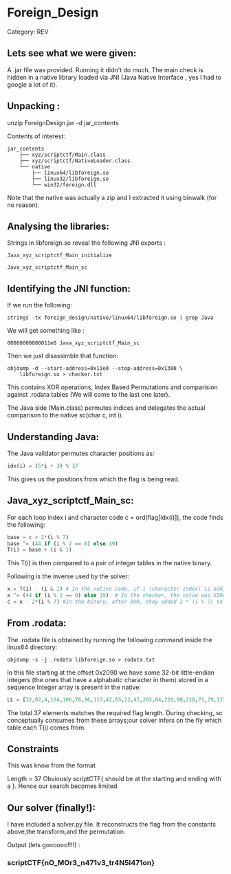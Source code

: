 # Foreign_Design

Category: REV

## Lets see what we were given:

A .jar file was provided. Running it didn't do much.
The main check is hidden in a native library loaded via JNI (Java Native Interface , yes I had to google a lot of it).

## Unpacking :
unzip ForeignDesign.jar -d jar_contents

Contents of interest:
```text
jar_contents
    ├── xyz/scriptctf/Main.class
    ├── xyz/scriptctf/NativeLoader.class
    └── native
        ├── linux64/libforeign.so
        ├── linux32/libforeign.so
        └── win32/foreign.dll
```
Note that the native was actually a zip and I extracted it using binwalk (for no reason).

## Analysing the libraries:

Strings in libforeign.so reveal the following JNI exports :
```text
Java_xyz_scriptctf_Main_initialize

Java_xyz_scriptctf_Main_sc 
```
## Identifying the JNI function:
If we run the following: 
```shell
strings -tx foreign_design/native/linux64/libforeign.so | grep Java
```
We will get something like :
```text
00000000000011e0 Java_xyz_scriptctf_Main_sc
```
Then we just disassimble that function:
```shell
objdump -d --start-address=0x11e0 --stop-address=0x1300 \
    libforeign.so > checker.txt
```
This contains XOR operations, Index Based Permutations and comparision against .rodata tables (We will come to the last one later).

The Java side (Main.class) permutes indices and delegates the actual comparison to the native sc(char c, int i).


## Understanding Java:

The Java validator permutes character positions as:
```python
idx(i) = (5*i + 3) % 37
```
This gives us the positions from which the flag is being read.

## Java_xyz_scriptctf_Main_sc:

For each loop index i and character code c = ord(flag\[idx(i)\]), the code finds the following:
```python
base = c + 2*(i % 7) 
base ^= (44 if (i % 2 == 0) else 19) 
T(i) = base + (i & 1)
```

This T(i) is then compared to a pair of integer tables in the native binary.

Following is the inverse used by the solver:
```python
x = T(i) - (i & 1) # In the native code, if i (character index) is odd, 1 was added to the computed value before storing it in the table. So here we subtract it back when reversing.
x ^= (44 if (i % 2 == 0) else 19)  # In the checker, the value was XORed with 44 for even indices and 19 for odd indices.
c = x - 2*(i % 7) #In the binary, after XOR, they added 2 * (i % 7) to the result before storing it . To reverse it, we subtract this term to recover the original ASCII code.
```
## From .rodata:
The .rodata file is obtained by running the following command inside the linux64 directory:
```shell
objdump -s -j .rodata libforeign.so > rodata.txt
```
In this file starting at the offset 0x2090 we have some 32-bit little-endian integers (the ones that have a alphabatic character in them) stored in a sequence 
Integer array is present in the native:
```python
LL = [32,92,4,104,106,76,96,113,42,65,22,43,203,84,220,98,210,71,29,123,20,125,199,76,230,117,243,84,54,103,197,104,251,83,253,128,159] 
```
The total 37 elements matches the required flag length. During
checking, sc conceptually consumes from these arrays;our solver infers on the fly which table each T(i) comes
from.

## Constraints
This was know from the format

Length = 37
Obviously scriptCTF{ should be at the starting and ending with a }.
Hence our search becomes limited

## Our solver (finally!):

I have included a solver.py file. It reconstructs the flag from the constants above,the transform,and the
permutation.

Output (lets goooooo!!!!) :

### scriptCTF{nO_MOr3_n471v3_tr4N5l471on} 
